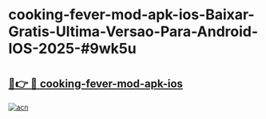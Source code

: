 # cooking-fever-mod-apk-ios-Baixar-Gratis-Ultima-Versao-Para-Android-IOS-2025-#9wk5u

# <h2><a href="https://ainizakaria.my?title=cooking-fever-mod-apk-ios&ref=24M">🔗👉 🔴 cooking-fever-mod-apk-ios</a></h2>

[![acn](https://github.com/user-attachments/assets/0f9c940e-d8b0-45ae-aac7-cd30a18b3e1c)](https://ainizakaria.my?title=cooking-fever-mod-apk-ios&ref=24M)

